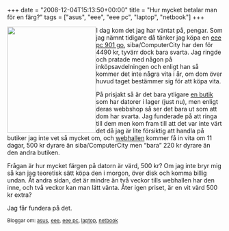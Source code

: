 +++
date = "2008-12-04T15:13:50+00:00"
title = "Hur mycket betalar man för en färg?"
tags = ["asus", "eee", "eee pc", "laptop", "netbook"]
+++

<img class="alignleft alignnone size-medium wp-image-12" style="float: left;" title="eeepc_901_3g" src="/images/2008/12/new-asus-eee-pc-901-black-and-white.jpg" alt="" width="208" height="248" />I dag kom det jag har väntat på, pengar. Som jag nämnt tidigare då tänker jag köpa en [eee pc 901 go][1], siba/ComputerCity har den för 4490 kr, tyvärr dock bara svarta. Jag ringde och pratade med någon på inköpsavdelningen och enligt han så kommer det inte några vita i år, om dom över huvud taget bestämmer sig för att köpa vita.

På prisjakt så är det bara ytligare [en butik][2] som har datorer i lager (just nu), men enligt deras webbshop så ser det bara ut som att dom har svarta. Jag funderade på att ringa till dem men kom fram till att det var inte värt det då jag är lite försiktig att handla på butiker jag inte vet så mycket om, och [webhallen][3] kommer få in vita om 11 dagar, 500 kr dyrare än siba/ComputerCity men &#8220;bara&#8221; 220 kr dyrare än den andra butiken.

Frågan är hur mycket färgen på datorn är värd, 500 kr? Om jag inte bryr mig så kan jag teoretisk sätt köpa den i morgon, över disk och komma billig undan. Åt andra sidan, det är mindre än två veckor tills webhallen har den inne, och två veckor kan man lätt vänta. Åter igen priset, är en vit värd 500 kr extra?

Jag får fundera på det.

<small> <p class='technorati-tags'>
  Bloggar om: <a class='technorati-link' href='http://bloggar.se/om/asus' rel='tag' target='_self'>asus</a>, <a class='technorati-link' href='http://bloggar.se/om/eee' rel='tag' target='_self'>eee</a>, <a class='technorati-link' href='http://bloggar.se/om/eee+pc' rel='tag' target='_self'>eee pc</a>, <a class='technorati-link' href='http://bloggar.se/om/laptop' rel='tag' target='_self'>laptop</a>, <a class='technorati-link' href='http://bloggar.se/om/netbook' rel='tag' target='_self'>netbook</a>
</p></small>

 [1]: http://prisjakt.nu/produkt.php?p=360851
 [2]: http://www.multitronic.se/index.php?prod=901GO-ELS-BK01
 [3]: http://www.webhallen.com/prod.php?id=93319
